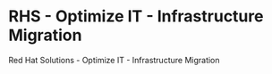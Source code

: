 # RHS - Optimize IT - Infrastructure Migration
Red Hat Solutions - Optimize IT - Infrastructure Migration
